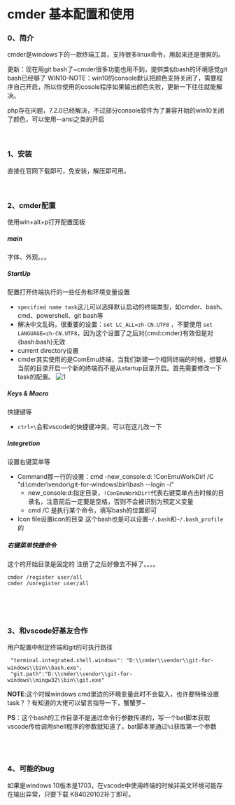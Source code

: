 # cmder 基本配置和使用

### 0、简介
cmder是windows下的一款终端工具，支持很多linux命令，用起来还是很爽的。

更新：现在用git bash了~cmder很多功能也用不到，提供类似bash的环境感觉git bash已经够了
WIN10-NOTE：win10的console默认把颜色支持关闭了，需要程序自己开启，所以你使用的cosole程序如果输出颜色失败，更新一下往往就能解决。

php存在问题，7.2.0已经解决，不过部分console软件为了兼容开始的win10关闭了颜色，可以使用--ansi之类的开启
<br><br><br>

### 1、安装
直接在官网下载即可，免安装，解压即可用。
<br><br><br>


### 2、cmder配置
使用win+alt+p打开配置面板

##### main
字体、外观。。。

##### StartUp
配置打开终端执行的一些任务和环境变量设置
+ `specified name task`这儿可以选择默认启动的终端类型，如cmder、bash、cmd、powershell、git bash等
+ 解决中文乱码，很重要的设置：`set LC_ALL=zh-CN.UTF8` ，不要使用 `set LANGUAGE=zh-CN.UTF8`，因为这个设置了之后对{cmd:cmder}有效但是对{bash:bash}无效
+ current directory设置
+ cmder其实使用的是ComEmu终端，当我们新建一个相同终端的时候，想要从当前的目录开启一个新的终端而不是从startup目录开启。首先需要修改一下task的配置。
![](https://images2015.cnblogs.com/blog/971915/201707/971915-20170710205028634-952196635.png '1')

##### Keys & Macro
快捷键等
+ `ctrl+\`会和vscode的快捷键冲突，可以在这儿改一下

##### Integretion
设置右键菜单等

+ Command那一行的设置：cmd -new_console:d: !ConEmuWorkDir! /C "d:\cmder\vendor\git-for-windows\bin\bash --login -i"
   + new_console:d:指定目录，`!ConEmuWorkDir!`代表右键菜单点击时候的目录名，注意前后一定要是空格，否则不会被识别为预定义变量
   + cmd /C 是执行某个命令，填写bash的位置即可
+ Icon file设置icon的目录
  这个bash也是可以设置`~/.bash`和`~/.bash_profile`的

##### 右键菜单快捷命令

这个的开始目录是固定的
注册了之后好像去不掉了。。。。
```
cmder /register user/all
cmder /unregister user/all
```
<br><br><br>


### 3、和vscode好基友合作

用户配置中制定终端和git的可执行路径
```
 "terminal.integrated.shell.windows": "D:\\cmder\\vendor\\git-for-windows\\bin\\bash.exe"，
 "git.path":"D:\\cmder\\vendor\\git-for-windows\\mingw32\\bin\\git.exe"
```

**NOTE**:这个时候windows cmd里边的环境变量此时不会载入，也许要特殊设置task？？有知道的大佬可以留言指导一下，蟹蟹罗~

**PS**：这个bash的工作目录不是通过命令行参数传递的，写一个bat脚本获取vscode传给调用shell程序的参数就知道了，bat脚本里通过`%1`获取第一个参数\
<br><br><br>

### 4、可能的bug
如果是windows 10版本是1703，在vscode中使用终端的时候非英文环境可能存在输出异常，只要下载 KB4020102补丁即可。
<br><br><br>
